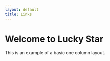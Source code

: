 ```yaml
---
layout: default
title: Links
---
```


<h1>Welcome to Lucky Star</h1>
<p>This is an example of a basic one column layout.</p>